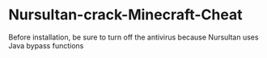 # Nursultan-crack-Minecraft-Cheat
Before installation, be sure to turn off the antivirus because Nursultan uses Java bypass functions
